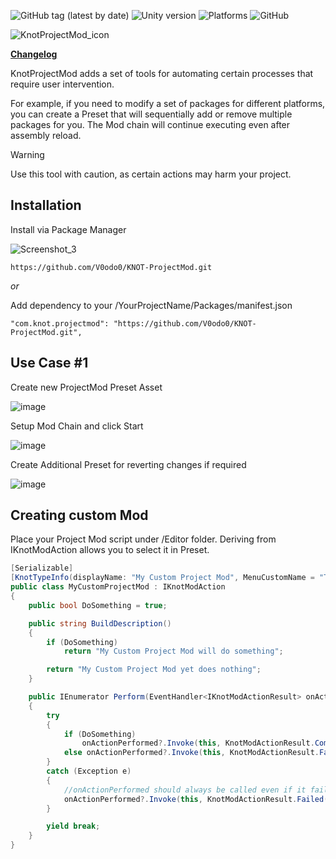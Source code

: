 ![GitHub tag (latest by date)](https://img.shields.io/github/v/tag/V0odo0/KNOT-ProjectMod?label=release)
![Unity version](https://img.shields.io/badge/Unity-2020.3%2B-blue)
![Platforms](https://img.shields.io/badge/platforms-all-blue)
![GitHub](https://img.shields.io/github/license/V0odo0/KNOT-Localization?label=license)

![KnotProjectMod_icon](https://github.com/user-attachments/assets/d826d816-566f-4184-8bc7-e3e583cb28dc)

**[Changelog](https://github.com/V0odo0/KNOT-ProjectMod/blob/main/CHANGELOG.md)**

KnotProjectMod adds a set of tools for automating certain processes that require user intervention.

For example, if you need to modify a set of packages for different platforms, you can create a Preset that will sequentially add or remove multiple packages for you. The Mod chain will continue executing even after assembly reload.

> [!WARNING]  
> Use this tool with caution, as certain actions may harm your project.

## Installation

Install via Package Manager

![Screenshot_3](https://user-images.githubusercontent.com/10213769/162617479-51c3d2d5-8573-44a2-bc56-8c68d09183f1.png)

```
https://github.com/V0odo0/KNOT-ProjectMod.git
```

*or*

Add dependency to your /YourProjectName/Packages/manifest.json

```
"com.knot.projectmod": "https://github.com/V0odo0/KNOT-ProjectMod.git",
```

## Use Case #1

Create new ProjectMod Preset Asset

![image](https://github.com/user-attachments/assets/8844d36f-cdac-4b0a-9f7f-dc78df612a9e)

Setup Mod Chain and click Start

![image](https://github.com/user-attachments/assets/46c6478e-d955-4846-a239-6465fce63017)

Create Additional Preset for reverting changes if required

![image](https://github.com/user-attachments/assets/0bc9be3f-7435-4372-8c8a-8387fbfea16b)

## Creating custom Mod

Place your Project Mod script under /Editor folder. Deriving from IKnotModAction allows you to select it in Preset.

```C#
[Serializable]
[KnotTypeInfo(displayName: "My Custom Project Mod", MenuCustomName = "Test/My Custom Project Mod")]
public class MyCustomProjectMod : IKnotModAction
{
    public bool DoSomething = true;

    public string BuildDescription()
    {
        if (DoSomething)
            return "My Custom Project Mod will do something";

        return "My Custom Project Mod yet does nothing";
    }

    public IEnumerator Perform(EventHandler<IKnotModActionResult> onActionPerformed)
    {
        try
        {
            if (DoSomething)
                onActionPerformed?.Invoke(this, KnotModActionResult.Completed("My Custom Project Mod did something"));
            else onActionPerformed?.Invoke(this, KnotModActionResult.Failed("My Custom Project Mod did nothing"));
        }
        catch (Exception e)
        {
            //onActionPerformed should always be called even if it fails, otherwise the Mod chain will stall
            onActionPerformed?.Invoke(this, KnotModActionResult.Failed(e.Message));
        }

        yield break;
    }
}
```


